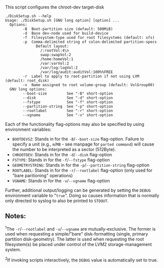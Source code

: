 This script configures the chroot-dev target-disk

~~~
./DiskSetup.sh --help
Usage: ./DiskSetup.sh [GNU long option] [option] ...
  Options:
        -B  Boot-partition size (default: 500MiB)
        -d  Base dev-node used for build-device
        -f  Filesystem-type used for root filesystems (default: xfs)
        -p  Comma-delimited string of colon-delimited partition-specs
              Default layout:
                /:rootVol:4\n
                swap:swapVol:2
                /home:homeVol:1
                /var:varVol:2
                /var/log:logVol:2
                /var/log/audit:auditVol:100%%FREE
        -r  Label to apply to root-partition if not using LVM (default: root_disk)
        -v  Name assigned to root volume-group (default: VolGroup00)
  GNU long options:
        --boot-size         See "-B" short-option
        --disk              See "-d" short-option
        --fstype            See "-f" short-option
        --partition-string  See "-p" short-option
        --rootlabel         See "-r" short-option
        --vgname            See "-v" short-option
~~~

Each of the functionality flag-options may also be specified by using environment variables:

- `BOOTDEVSZ`: Stands in for the `-B`/`--boot-size` flag-option. Failure to specify a unit (e.g., `m`/`MB` - see manpage for `parted command`) will cause the number to be interpreted as a sector (512Byte).
- `CHROOTDEV`: Stands in for the `-d`/`--disk` flag-option
- `FSTYPE`: Stands in for the `-f`/`--fstype` flag-option
- `GEOMETRYSTRING`: Stands in for the `-p`/`--partition-string` flag-option
- `ROOTLABEL`: Stands in for the `-r`/`--rootlabel` flag-option (only used for "bare paritioning" operations)
- `VGNAME`: Stands in for the `-v`/`--vgname` flag-option

Further, additional output/logging can be generated by setting the `DEBUG` environment variable to "`true`". Doing so causes information that is normally only directed to syslog to also be printed to `STDOUT`.

## Notes:

<sup>1</sup>The `-r`/`--rootlabel` and `-v`/`--vgname` are mutually-exclusive. The former is used when requesting a simple/"bare" disk-formatting (single, primary partition disk-geometry). The latter is used when requesting the root filesystem(s) be placed under control of the LVM2 storage-management system.

<sup>2</sup>If invoking scripts interactively, the `DEBUG` value is automatically set to true.
